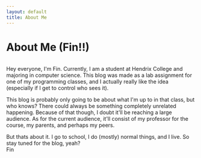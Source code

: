 ```yaml
---
layout: default
title: About Me
---
```


<div class="post">
	<h1 class="pageTitle">About Me (Fin!!)</h1>
	<img src="{{ '/assets/img/computer.jpg' }}" alt="">
	<p>Hey everyone, I'm Fin. Currently, I am a student at Hendrix College and majoring in computer science. This blog was made as a lab assignment for one of my programming classes, and I actually really like the idea (especially if I get to control who sees it). </p>
	<p>This blog is probably only going to be about what I'm up to in that class, but who knows? There could always be something completely unrelated happening. Because of that though, I doubt it'll be reaching a large audience. As for the current audience, it'll consist of my professor for the course, my parents, and perhaps my peers.</p>
	<p>But thats about it. I go to school, I do (mostly) normal things, and I live. So stay tuned for the blog, yeah?<br> 
	Fin</p>
</div>
